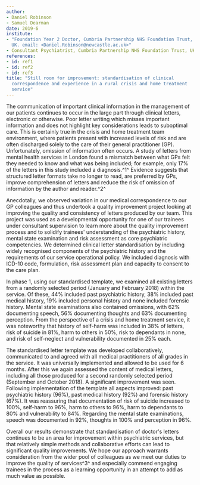 ```yaml
---
author:
- Daniel Robinson
- Samuel Dearman
date: 2019-6
institute:
- "Foundation Year 2 Doctor, Cumbria Partnership NHS Foundation Trust,
  UK. email: <Daniel.Robinson@newcastle.ac.uk>"
- Consultant Psychiatrist, Cumbria Partnership NHS Foundation Trust, UK.
references:
- id: ref1
- id: ref2
- id: ref3
title: "Still room for improvement: standardisation of clinical
  correspondence and experience in a rural crisis and home treatment
  service"
---
```


The communication of important clinical information in the management of
our patients continues to occur in the large part through clinical
letters, electronic or otherwise. Poor letter writing which misses
important information and does not highlight key considerations leads to
suboptimal care. This is certainly true in the crisis and home treatment
team environment, where patients present with increased levels of risk
and are often discharged solely to the care of their general
practitioner (GP). Unfortunately, omission of information often occurs.
A study of letters from mental health services in London found a
mismatch between what GPs felt they needed to know and what was being
included; for example, only 17% of the letters in this study included a
diagnosis.^1^ Evidence suggests that structured letter formats take no
longer to read, are preferred by GPs, improve comprehension of letters
and reduce the risk of omission of information by the author and
reader.^2^

Anecdotally, we observed variation in our medical correspondence to our
GP colleagues and thus undertook a quality improvement project looking
at improving the quality and consistency of letters produced by our
team. This project was used as a developmental opportunity for one of
our trainees under consultant supervision to learn more about the
quality improvement process and to solidify trainees' understanding of
the psychiatric history, mental state examination and risk assessment as
core psychiatric competencies. We determined clinical letter
standardisation by including widely recognised components of the
psychiatric history and the requirements of our service operational
policy. We included diagnosis with ICD-10 code, formulation, risk
assessment plan and capacity to consent to the care plan.

In phase 1, using our standardised template, we examined all existing
letters from a randomly selected period (January and February 2018)
within the service. Of these, 44% included past psychiatric history, 38%
included past medical history, 19% included personal history and none
included forensic history. Mental state examinations also contained
omissions, with 62% documenting speech, 56% documenting thoughts and 63%
documenting perception. From the perspective of a crisis and home
treatment service, it was noteworthy that history of self-harm was
included in 38% of letters, risk of suicide in 81%, harm to others in
50%, risk to dependants in none, and risk of self-neglect and
vulnerability documented in 25% each.

The standardised letter template was developed collaboratively,
communicated to and agreed with all medical practitioners of all grades
in the service. It was universally implemented and allowed to be used
for 6 months. After this we again assessed the content of medical
letters, including all those produced for a second randomly selected
period (September and October 2018). A significant improvement was seen.
Following implementation of the template all aspects improved: past
psychiatric history (96%), past medical history (92%) and forensic
history (67%). It was reassuring that documentation of risk of suicide
increased to 100%, self-harm to 96%, harm to others to 96%, harm to
dependants to 80% and vulnerability to 84%. Regarding the mental state
examinations, speech was documented in 92%, thoughts in 100% and
perception in 96%.

Overall our results demonstrate that standardisation of doctor\'s
letters continues to be an area for improvement within psychiatric
services, but that relatively simple methods and collaborative efforts
can lead to significant quality improvements. We hope our approach
warrants consideration from the wider pool of colleagues as we meet our
duties to improve the quality of services^3^ and especially commend
engaging trainees in the process as a learning opportunity in an attempt
to add as much value as possible.
